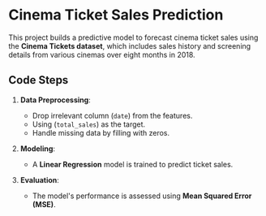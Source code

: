 # Cinema Ticket Sales Prediction

This project builds a predictive model to forecast cinema ticket sales using the **Cinema Tickets dataset**, which includes sales history and screening details from various cinemas over eight months in 2018.

## Code Steps

1. **Data Preprocessing**:
   - Drop irrelevant column (`date`) from the features.
   - Using (`total_sales`) as the target.
   - Handle missing data by filling with zeros.
   
2. **Modeling**:
   - A **Linear Regression** model is trained to predict ticket sales.

3. **Evaluation**:
   - The model's performance is assessed using **Mean Squared Error (MSE)**.
